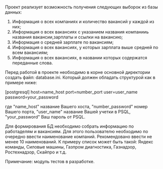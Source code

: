Проект реализует возможность получения следующих выборок из базы данных:
1. Информация о всех компаниях и количество вакансий у каждой из них;
2. Информация о всех вакансиях с указанием названия компанииь названия вакансии,зарплаты и ссылки на вакансию;
3. Информация о средней зарплате по вакансиям;
4. Информация о всех вакансиях, у которых зарплата выше средней по всем вакансиям;
5. Информация о всех вакансиях, в названии которых содержатся переданные слова.

Перед работой в проекте необходимо в корне основной директории создать файл: database.ini.
Который должен обладать структурой как в примере ниже:

[postgresql]
host=name_host
port=number_port
user=user_name
password=your_password

где "name_host" название Вашего хоста, "number_password" номер Вашего порта,
    "user_name" название Вашей учетки в PSQL, "your_password" Ваш пароль от PSQL.

Для формирования БД необходимо собрать информацию по работаделям и вакансиям.
Для этого пользователю необходимо по очередно ввести наименование компаний.
Рекомендовано ввести не менее 10 наименований.
К примеру список может быть такой: Яндекс команды, Силовые машины, Газпром диагностика, Газнадзор,
Ростехнадзор, Скайпро и т.д.

Примечание: модуль тестов в разработке.


